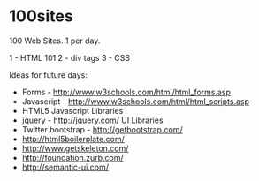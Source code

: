 100sites
========

100 Web Sites. 1 per day.

1 - HTML 101
2 - div tags
3 - CSS

Ideas for future days:
  * Forms - http://www.w3schools.com/html/html_forms.asp
  * Javascript - http://www.w3schools.com/html/html_scripts.asp
  * HTML5
Javascript Libraries
  * jquery - http://jquery.com/
UI Libraries
  * Twitter bootstrap - http://getbootstrap.com/
  * http://html5boilerplate.com/
  * http://www.getskeleton.com/
  * http://foundation.zurb.com/
  * http://semantic-ui.com/

